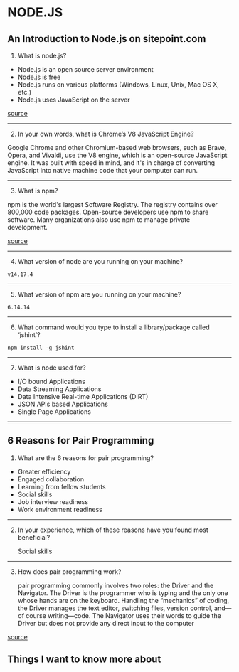 # NODE.JS

## An Introduction to Node.js on sitepoint.com

1. What is node.js?

- Node.js is an open source server environment
- Node.js is free
- Node.js runs on various platforms (Windows, Linux, Unix, Mac OS X, etc.)
- Node.js uses JavaScript on the server

[source](https://www.w3schools.com/nodejs/nodejs_intro.asp)

---

2. In your own words, what is Chrome’s V8 JavaScript Engine?

Google Chrome and other Chromium-based web browsers, such as Brave, Opera, and Vivaldi, use the V8 engine, which is an open-source JavaScript engine. It was built with speed in mind, and it's in charge of converting JavaScript into native machine code that your computer can run.

---- 

3. What is npm?

npm is the world's largest Software Registry. The registry contains over 800,000 code packages. Open-source developers use npm to share software. Many organizations also use npm to manage private development.

[source](https://www.w3schools.com/whatis/whatis_npm.asp)

----

4. What version of node are you running on your machine?

``` v14.17.4 ```

--- 

5. What version of npm are you running on your machine?

``` 6.14.14 ```

----

6. What command would you type to install a library/package called ‘jshint’?

``` npm install -g jshint ```

-----

7. What is node used for?

- I/O bound Applications
- Data Streaming Applications
- Data Intensive Real-time Applications (DIRT)
- JSON APIs based Applications
- Single Page Applications

---------

## 6 Reasons for Pair Programming

1. What are the 6 reasons for pair programming?

- Greater efficiency
- Engaged collaboration
- Learning from fellow students
- Social skills
- Job interview readiness
- Work environment readiness

----

2. In your experience, which of these reasons have you found most beneficial?

    Social skills

----

3. How does pair programming work?

    pair programming commonly involves two roles: the Driver and the Navigator. The Driver is the programmer who is typing and the only one whose hands are on the keyboard. Handling the “mechanics” of coding, the Driver manages the text editor, switching files, version control, and—of course writing—code. The Navigator uses their words to guide the Driver but does not provide any direct input to the computer

[source](https://www.codefellows.org/blog/6-reasons-for-pair-programming/
)

## Things I want to know more about